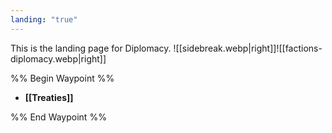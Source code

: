 ```yaml
---
landing: "true"
---
```

This is the landing page for Diplomacy.
![[sidebreak.webp|right]]![[factions-diplomacy.webp|right]]

%% Begin Waypoint %%
- **[[Treaties]]**

%% End Waypoint %%
